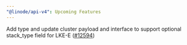 ```yaml
---
"@linode/api-v4": Upcoming Features
---
```


Add type and update cluster payload and interface to support optional stack_type field for LKE-E ([#12594](https://github.com/linode/manager/pull/12594))
